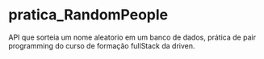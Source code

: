 # pratica_RandomPeople
API que sorteia um nome aleatorio em um banco de dados, prática de pair programming do curso de formação fullStack da driven.
